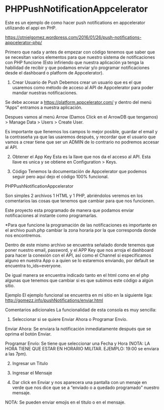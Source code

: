 # PHPPushNotificationAppcelerator

Este es un ejemplo de como hacer push notifications en appcelerator utilizando el appi en PHP.

https://otnielgomez.wordpress.com/2016/01/26/push-notifications-appcelerator-php/

Primero que nada y antes de empezar con código tenemos que saber que se necesitan varios elementos para que nuestro sistema de notificaciones con PHP funcione (Esto infiriendo que nuestra aplicación ya tenga la habilidad de recibir y que podamos enviar y/o programar notificaciones desde el dashboard o platform de Appcelerator).

1. Crear Usuario de Push
Debemos crear un usuario que es el que usaremos como método de acceso al API de Appcelerator para poder mandar nuestras notificaciones.

Se debe accesar a https://platform.appcelerator.com/ y dentro del menú “Apps” entramos a nuestra aplicación.

Despues vamos al menú Arrow (Damos Click en el ArrowDB que tengamos) > Manage Data > Users > Create User.

Es importante que llenemos los campos lo mejor posible, guardar el email y la contraseña ya que las usaremos después,  y recordar que el usuario que vamos a crear tiene que ser un ADMIN de lo contrario no podremos accesar al API.

2. Obtener el App Key
Esta es la llave que nos da el acceso al API. Esta llave es unica y se obtiene en Configuration > Keys.

3. Código
Tenemos la documentación de Appcelerator que podemos seguir pero aquí dejo el código 100% funcional.

PHPPushNotificationAppcelerator

Son simples 2 archivos 1 HTML y 1 PHP, abriéndolos veremos en los comentarios las cosas que tenemos que cambiar para que nos funcionen.

Este proyecto esta programado de manera que podamos enviar notificaciones al instante como programarlas.

*Para que funcione la programación de las notificaciones es importante en el archivo push.php cambiar la zona horaria por la que corresponda donde nos encontremos.

Dentro de este mismo archivo se encuentra señalado donde tenemos que poner nuestro email, password, y el APP Key que nos arroja el dashboard para hacer la conexión con el API, así como el Channel si especificamos alguno en nuestra App o a quien se lo estaremos enviando, por default se encuentra to_ids=everyone.

De igual manera se encuentra indicado tanto en el html como en el php algunas <URL> que tenemos que cambiar si es que subimos este código a algún sitio.

Ejemplo
El ejemplo funcional se encuentra en mi sitio en la siguiente liga: http://gomezz.info/pushNotifications/enviar.html

Comentarios adicionales
La funcionalidad de esta consola es muy sencilla: 

 1. Seleccionar si se quiere Enviar Ahora o Programar Envío.

Enviar Ahora: Se enviara la notificación inmediatamente después que se oprima el botón Enviar.

Programar Envío: Se tiene que seleccionar una Fecha y Hora (NOTA: LA HORA TIENE QUE ESTAR EN HORARIO MILITAR. EJEMPLO: 19:00 se enviara a las 7pm).

 2. Ingresar un Titulo

 3. Ingresar el Mensaje

 4. Dar click en Enviar y nos aparecera una pantalla con un menaje en verde que nos dice que se a “enviado o a quedado programado” nuestro mensaje.

NOTA: Se pueden enviar emojis en el titulo o en el mensaje.

